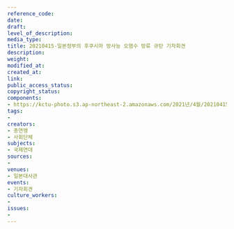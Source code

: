 ```yaml
---
reference_code: 
date: 
draft: 
level_of_description: 
media_type: 
title: 20210415-일본정부의 후쿠시마 방사능 오염수 방류 규탄 기자회견
description: 
weight: 
modified_at: 
created_at: 
link: 
public_access_status: 
copyright_status: 
components:
- https://kctu-photo.s3.ap-northeast-2.amazonaws.com/2021년/4월/20210415-일본정부의+후쿠시마+방사능+오염수+방류+규탄+기자회견/_1DX0108.jpg
tags:
- 
creators:
- 총연맹
- 사회단체
subjects:
- 국제연대
sources:
- 
venues:
- 일본대사관
events:
- 기자회견
culture_workers:
- 
issues:
- 
---
```


